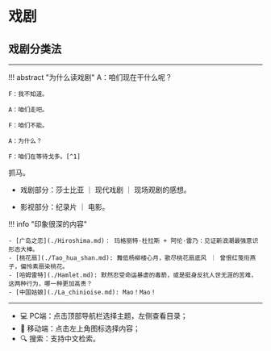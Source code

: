 # 戏剧


## 戏剧分类法
-------

!!! abstract "为什么读戏剧"
    A：咱们现在干什么呢？ 

    F：我不知道。 

    A：咱们走吧。 

    F：咱们不能。 

    A：为什么？ 

    F：咱们在等待戈多。[^1]


抓马。


- 戏剧部分：莎士比亚 ｜ 现代戏剧 ｜ 现场观剧的感想。

- 影视部分：纪录片 ｜ 电影。

!!! info "印象很深的内容"

    - [广岛之恋](./Hiroshima.md)： 玛格丽特·杜拉斯 + 阿伦·雷乃：见证新浪潮最强意识形态大棒。
    - [桃花扇](./Tao_hua_shan.md): 舞低杨柳楼心月，歌尽桃花扇底风 ｜ 曾恨红笺衔燕子，偏怜素扇染桃花。
    - [哈姆雷特](./Hamlet.md): 默然忍受命运暴虐的毒箭，或是挺身反抗人世无涯的苦难，这两种行为，哪一种更加高贵？
    - [中国姑娘](./La_chinioise.md): Mao！Mao！

-----

- 💻 PC端：点击顶部导航栏选择主题，左侧查看目录；
- 📱 移动端：点击左上角图标选择内容；
- 🔍 搜索：支持中文检索。

[^1]: 出自塞缪尔·贝克特戏剧《等待戈多》